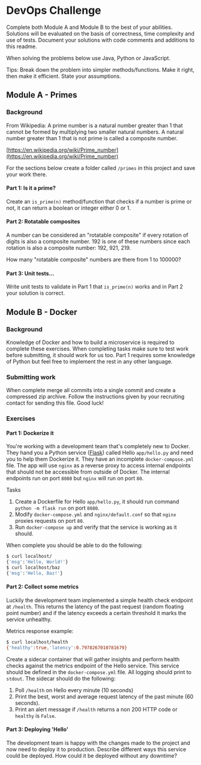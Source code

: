 # DevOps Challenge

Complete both Module A and Module B to the best of your abilities. Solutions will be evaluated on the basis of correctness, time complexity and use of tests. Document your solutions with code comments and additions to this readme.

When solving the problems below use Java, Python or JavaScript.

Tips: Break down the problem into simpler methods/functions. Make it right, then make it efficient. State your assumptions.


## Module A - Primes

### Background

From Wikipedia: A prime number is a natural number greater than 1 that cannot be formed by multiplying two smaller natural numbers. A natural number greater than 1 that is not prime is called a composite number.

[https://en.wikipedia.org/wiki/Prime_number](https://en.wikipedia.org/wiki/Prime_number)

For the sections below create a folder called `/primes` in this project and save your work there.

#### Part 1: Is it a prime?

Create an `is_prime(n)` method/function that checks if a number is prime or not, it can return a boolean or integer either 0 or 1. 

#### Part 2: Rotatable composites

A number can be considered an "rotatable composite" if every rotation of digits is also a composite number. 192 is one of these numbers since each rotation is also a composite number: 192, 921, 219.

How many "rotatable composite" numbers are there from 1 to 100000?

#### Part 3: Unit tests...

Write unit tests to validate in Part 1 that `is_prime(n)` works and in Part 2 your solution is correct.



## Module B - Docker

### Background

 Knowledge of Docker and how to build a microservice is required to complete these exercises. When completing tasks make sure to test work before submitting, it should work for us too. Part 1 requires some knowledge of Python but feel free to implement the rest in any other language.

### Submitting work

When complete merge all commits into a single commit and create a compressed zip archive. Follow the instructions given by your recruiting contact for sending this file. Good luck!



### Exercises

#### Part 1: Dockerize it

You're working with a development team that's completely new to Docker. They hand you a Python service ([Flask](http://flask.pocoo.org/)) called Hello `app/hello.py` and need you to help them Dockerize it. They have an incomplete `docker-compose.yml` file. The app will use `nginx` as a reverse proxy to access internal endpoints that should not be accessible from outside of Docker. The internal endpoints run on port `8080` but `nginx` will run on port `80`.

Tasks
1. Create a Dockerfile for Hello `app/hello.py`, it should run command `python -m flask run` on port `8080`.
2. Modify `docker-compose.yml` and `nginx/default.conf` so that `nginx` proxies requests  on port `80`.
3. Run `docker-compose up` and verify that the service is working as it should.

When complete you should be able to do the following:
```bash
$ curl localhost/
{'msg':'Hello, World!'}
$ curl localhost/baz
{'msg':'Hello, Baz!'}
```

#### Part 2: Collect some metrics

Luckily the development team implemented a simple health check endpoint at `/health`. This returns the latency of the past request (random floating point number) and if the latency exceeds a certain threshold it marks the service unhealthy.

Metrics response example:
```bash
$ curl localhost/health
{'healthy':true,'latency':0.7978267010781679}
```

Create a sidecar container that will gather insights and perform health checks against the metrics endpoint of the Hello service. This service should be defined in the `docker-compose.yml` file. All logging should print to `stdout`. The sidecar should do the following:

1. Poll `/health` on Hello every minute (10 seconds)
2. Print the best, worst and average request latency of the past minute (60 seconds).
3. Print an alert message if `/health` returns a non 200 HTTP code or `healthy` is `False`.

#### Part 3: Deploying 'Hello'

The development team is happy with the changes made to the project and now need to deploy it to production. Describe different ways this service could be deployed. How could it be deployed without any downtime?
